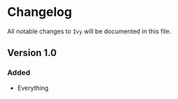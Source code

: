 # Changelog

All notable changes to `Ivy` will be documented in this file.

## Version 1.0

### Added
- Everything
